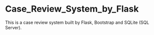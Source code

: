 # Case_Review_System_by_Flask
This is a case review system built by Flask, Bootstrap and SQLite (SQL Server).
